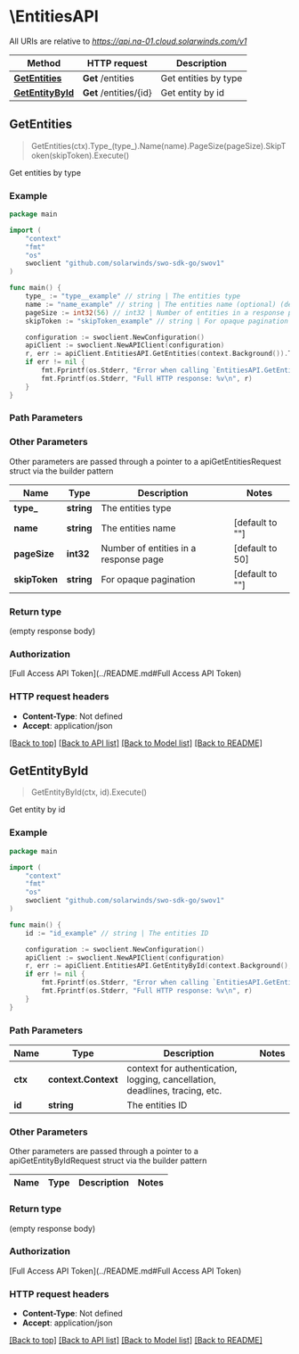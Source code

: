 # \EntitiesAPI

All URIs are relative to *https://api.na-01.cloud.solarwinds.com/v1*

Method | HTTP request | Description
------------- | ------------- | -------------
[**GetEntities**](EntitiesAPI.md#GetEntities) | **Get** /entities | Get entities by type
[**GetEntityById**](EntitiesAPI.md#GetEntityById) | **Get** /entities/{id} | Get entity by id



## GetEntities

> GetEntities(ctx).Type_(type_).Name(name).PageSize(pageSize).SkipToken(skipToken).Execute()

Get entities by type

### Example

```go
package main

import (
	"context"
	"fmt"
	"os"
	swoclient "github.com/solarwinds/swo-sdk-go/swov1"
)

func main() {
	type_ := "type__example" // string | The entities type
	name := "name_example" // string | The entities name (optional) (default to "")
	pageSize := int32(56) // int32 | Number of entities in a response page (optional) (default to 50)
	skipToken := "skipToken_example" // string | For opaque pagination (optional) (default to "")

	configuration := swoclient.NewConfiguration()
	apiClient := swoclient.NewAPIClient(configuration)
	r, err := apiClient.EntitiesAPI.GetEntities(context.Background()).Type_(type_).Name(name).PageSize(pageSize).SkipToken(skipToken).Execute()
	if err != nil {
		fmt.Fprintf(os.Stderr, "Error when calling `EntitiesAPI.GetEntities``: %v\n", err)
		fmt.Fprintf(os.Stderr, "Full HTTP response: %v\n", r)
	}
}
```

### Path Parameters



### Other Parameters

Other parameters are passed through a pointer to a apiGetEntitiesRequest struct via the builder pattern


Name | Type | Description  | Notes
------------- | ------------- | ------------- | -------------
 **type_** | **string** | The entities type | 
 **name** | **string** | The entities name | [default to &quot;&quot;]
 **pageSize** | **int32** | Number of entities in a response page | [default to 50]
 **skipToken** | **string** | For opaque pagination | [default to &quot;&quot;]

### Return type

 (empty response body)

### Authorization

[Full Access API Token](../README.md#Full Access API Token)

### HTTP request headers

- **Content-Type**: Not defined
- **Accept**: application/json

[[Back to top]](#) [[Back to API list]](../README.md#documentation-for-api-endpoints)
[[Back to Model list]](../README.md#documentation-for-models)
[[Back to README]](../README.md)


## GetEntityById

> GetEntityById(ctx, id).Execute()

Get entity by id

### Example

```go
package main

import (
	"context"
	"fmt"
	"os"
	swoclient "github.com/solarwinds/swo-sdk-go/swov1"
)

func main() {
	id := "id_example" // string | The entities ID

	configuration := swoclient.NewConfiguration()
	apiClient := swoclient.NewAPIClient(configuration)
	r, err := apiClient.EntitiesAPI.GetEntityById(context.Background(), id).Execute()
	if err != nil {
		fmt.Fprintf(os.Stderr, "Error when calling `EntitiesAPI.GetEntityById``: %v\n", err)
		fmt.Fprintf(os.Stderr, "Full HTTP response: %v\n", r)
	}
}
```

### Path Parameters


Name | Type | Description  | Notes
------------- | ------------- | ------------- | -------------
**ctx** | **context.Context** | context for authentication, logging, cancellation, deadlines, tracing, etc.
**id** | **string** | The entities ID | 

### Other Parameters

Other parameters are passed through a pointer to a apiGetEntityByIdRequest struct via the builder pattern


Name | Type | Description  | Notes
------------- | ------------- | ------------- | -------------


### Return type

 (empty response body)

### Authorization

[Full Access API Token](../README.md#Full Access API Token)

### HTTP request headers

- **Content-Type**: Not defined
- **Accept**: application/json

[[Back to top]](#) [[Back to API list]](../README.md#documentation-for-api-endpoints)
[[Back to Model list]](../README.md#documentation-for-models)
[[Back to README]](../README.md)

